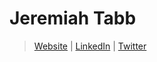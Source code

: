 # Jeremiah Tabb

> [Website](https://jtabb.dev) | [LinkedIn](https://www.linkedin.com/in/jeremiahtabb) | [Twitter](https://twitter.com/JerrTabb)
